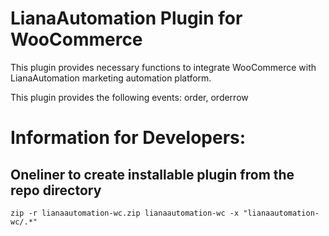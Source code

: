 # LianaAutomation Plugin for WooCommerce

This plugin provides necessary functions to integrate WooCommerce with LianaAutomation marketing automation platform.

This plugin provides the following events: order, orderrow

# Information for Developers:

## Oneliner to create installable plugin from the repo directory

```
zip -r lianaautomation-wc.zip lianaautomation-wc -x "lianaautomation-wc/.*"
```
